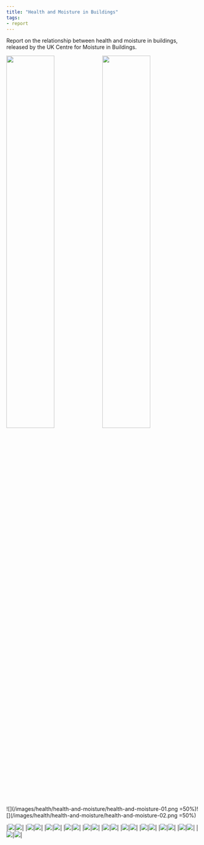 ```yaml
---
title: "Health and Moisture in Buildings"
tags: 
- report
---
```


Report on the relationship between health and moisture in buildings, released by the UK Centre for Moisture in Buildings. 

<img src="/images/health/health-and-moisture/health-and-moisture-01.jpg" width="50%"/><img src="/images/health/health-and-moisture/health-and-moisture-02.jpg" width="50%"/>

![](/images/health/health-and-moisture/health-and-moisture-01.png =50%)![](/images/health/health-and-moisture/health-and-moisture-02.png =50%)


|![](/images/health/health-and-moisture/health-and-moisture-03.png)|![](/images/health/health-and-moisture/health-and-moisture-04.png)|
|![](/images/health/health-and-moisture/health-and-moisture-05.png)|![](/images/health/health-and-moisture/health-and-moisture-06.png)|
|![](/images/health/health-and-moisture/health-and-moisture-07.png)|![](/images/health/health-and-moisture/health-and-moisture-08.png)|
|![](/images/health/health-and-moisture/health-and-moisture-09.png)|![](/images/health/health-and-moisture/health-and-moisture-10.png)|
|![](/images/health/health-and-moisture/health-and-moisture-11.png)|![](/images/health/health-and-moisture/health-and-moisture-12.png)|
|![](/images/health/health-and-moisture/health-and-moisture-13.png)|![](/images/health/health-and-moisture/health-and-moisture-14.png)|
|![](/images/health/health-and-moisture/health-and-moisture-15.png)|![](/images/health/health-and-moisture/health-and-moisture-16.png)|
|![](/images/health/health-and-moisture/health-and-moisture-17.png)|![](/images/health/health-and-moisture/health-and-moisture-18.png)|
|![](/images/health/health-and-moisture/health-and-moisture-19.png)|![](/images/health/health-and-moisture/health-and-moisture-20.png)|
|![](/images/health/health-and-moisture/health-and-moisture-21.png)|![](/images/health/health-and-moisture/health-and-moisture-22.png)|
|![](/images/health/health-and-moisture/health-and-moisture-23.png)|![](/images/health/health-and-moisture/health-and-moisture-24.png)|